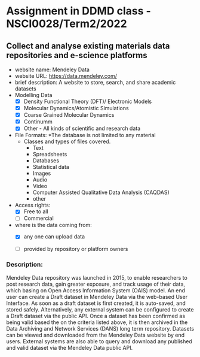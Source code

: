 # Assignment in DDMD class - NSCI0028/Term2/2022

## Collect and analyse existing materials data repositories and e-science platforms 


* website name: Mendeley Data
* website URL: https://data.mendeley.com/
* brief description: A website to store, search, and share academic datasets
* Modelling Data 
  - [X] Density Functional Theory (DFT)/ Electronic Models
  - [X] Molecular Dynamics/Atomistic Simulations
  - [X] Coarse Grained Molecular Dynamics
  - [X] Continumm 
  - [X] Other
        - All kinds of scientific and research data
* File Formats: 
*The database is not limited to any material
  * Classes and types of files covered. 
    *  Text
    *  Spreadsheets
    *  Databases
    *  Statistical data
    *  Images
    *  Audio
    *  Video
    *  Computer Assisted Qualitative Data Analysis (CAQDAS)
    *  other
* Access rights: 
  - [x] Free to all 
  - [ ] Commercial 
* where is the data coming from:  
  - [x] any one can upload data 
  - [ ] provided by repository or platform owners
 
 
 ### Description:
Mendeley Data repository was launched in 2015, to enable researchers to post research data, gain greater exposure, and track usage of their data, which basing on Open Access Information System (OAIS) model. An end user can create a Draft dataset in Mendeley Data via the web-based User Interface. As soon as a draft dataset is first created, it is auto-saved, and stored safely. Alternatively, any external system can be configured to create a Draft dataset via the public API. Once a dataset has been confirmed as being valid based the on the criteria listed above, it is then archived in the Data Archiving and Network Services (DANS) long term repository. Datasets can be viewed and downloaded from the Mendeley Data website by end users. External systems are also able to query and download any published and valid dataset via the Mendeley Data public API.
